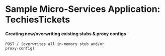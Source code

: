 # Sample Micro-Services Application: TechiesTickets

#### Creating new/overwriting existing stubs & proxy configs

<code>POST / (overwrites all in-memory stub and/or proxy-config)</code>
